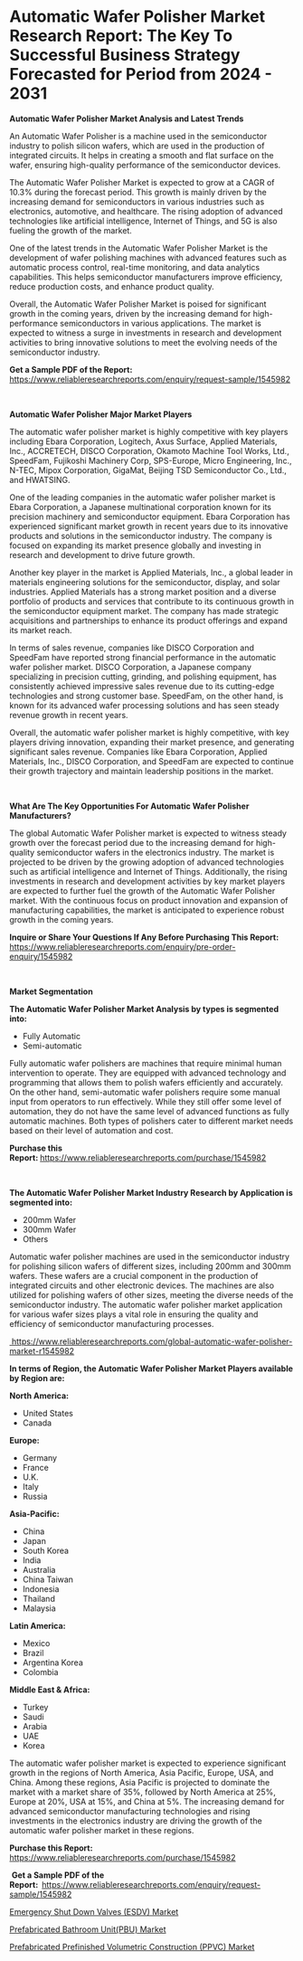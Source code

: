 <p><h1>Automatic Wafer Polisher Market Research Report: The Key To Successful Business Strategy Forecasted for Period from 2024 - 2031</h1></p><p><strong>Automatic Wafer Polisher Market Analysis and Latest Trends</strong></p>
<p><p>An Automatic Wafer Polisher is a machine used in the semiconductor industry to polish silicon wafers, which are used in the production of integrated circuits. It helps in creating a smooth and flat surface on the wafer, ensuring high-quality performance of the semiconductor devices.</p><p>The Automatic Wafer Polisher Market is expected to grow at a CAGR of 10.3% during the forecast period. This growth is mainly driven by the increasing demand for semiconductors in various industries such as electronics, automotive, and healthcare. The rising adoption of advanced technologies like artificial intelligence, Internet of Things, and 5G is also fueling the growth of the market.</p><p>One of the latest trends in the Automatic Wafer Polisher Market is the development of wafer polishing machines with advanced features such as automatic process control, real-time monitoring, and data analytics capabilities. This helps semiconductor manufacturers improve efficiency, reduce production costs, and enhance product quality.</p><p>Overall, the Automatic Wafer Polisher Market is poised for significant growth in the coming years, driven by the increasing demand for high-performance semiconductors in various applications. The market is expected to witness a surge in investments in research and development activities to bring innovative solutions to meet the evolving needs of the semiconductor industry.</p></p>
<p><strong>Get a Sample PDF of the Report:&nbsp;</strong> <a href="https://www.reliableresearchreports.com/enquiry/request-sample/1545982">https://www.reliableresearchreports.com/enquiry/request-sample/1545982</a></p>
<p>&nbsp;</p>
<p><strong>Automatic Wafer Polisher Major Market Players</strong></p>
<p><p>The automatic wafer polisher market is highly competitive with key players including Ebara Corporation, Logitech, Axus Surface, Applied Materials, Inc., ACCRETECH, DISCO Corporation, Okamoto Machine Tool Works, Ltd., SpeedFam, Fujikoshi Machinery Corp, SPS-Europe, Micro Engineering, Inc., N-TEC, Mipox Corporation, GigaMat, Beijing TSD Semiconductor Co., Ltd., and HWATSING.</p><p>One of the leading companies in the automatic wafer polisher market is Ebara Corporation, a Japanese multinational corporation known for its precision machinery and semiconductor equipment. Ebara Corporation has experienced significant market growth in recent years due to its innovative products and solutions in the semiconductor industry. The company is focused on expanding its market presence globally and investing in research and development to drive future growth.</p><p>Another key player in the market is Applied Materials, Inc., a global leader in materials engineering solutions for the semiconductor, display, and solar industries. Applied Materials has a strong market position and a diverse portfolio of products and services that contribute to its continuous growth in the semiconductor equipment market. The company has made strategic acquisitions and partnerships to enhance its product offerings and expand its market reach.</p><p>In terms of sales revenue, companies like DISCO Corporation and SpeedFam have reported strong financial performance in the automatic wafer polisher market. DISCO Corporation, a Japanese company specializing in precision cutting, grinding, and polishing equipment, has consistently achieved impressive sales revenue due to its cutting-edge technologies and strong customer base. SpeedFam, on the other hand, is known for its advanced wafer processing solutions and has seen steady revenue growth in recent years.</p><p>Overall, the automatic wafer polisher market is highly competitive, with key players driving innovation, expanding their market presence, and generating significant sales revenue. Companies like Ebara Corporation, Applied Materials, Inc., DISCO Corporation, and SpeedFam are expected to continue their growth trajectory and maintain leadership positions in the market.</p></p>
<p>&nbsp;</p>
<p><strong>What Are The Key Opportunities For Automatic Wafer Polisher Manufacturers?</strong></p>
<p><p>The global Automatic Wafer Polisher market is expected to witness steady growth over the forecast period due to the increasing demand for high-quality semiconductor wafers in the electronics industry. The market is projected to be driven by the growing adoption of advanced technologies such as artificial intelligence and Internet of Things. Additionally, the rising investments in research and development activities by key market players are expected to further fuel the growth of the Automatic Wafer Polisher market. With the continuous focus on product innovation and expansion of manufacturing capabilities, the market is anticipated to experience robust growth in the coming years.</p></p>
<p><strong>Inquire or Share Your Questions If Any Before Purchasing This Report:</strong> <a href="https://www.reliableresearchreports.com/enquiry/pre-order-enquiry/1545982">https://www.reliableresearchreports.com/enquiry/pre-order-enquiry/1545982</a></p>
<p>&nbsp;</p>
<p><strong>Market Segmentation</strong></p>
<p><strong>The Automatic Wafer Polisher Market Analysis by types is segmented into:</strong></p>
<p><ul><li>Fully Automatic</li><li>Semi-automatic</li></ul></p>
<p><p>Fully automatic wafer polishers are machines that require minimal human intervention to operate. They are equipped with advanced technology and programming that allows them to polish wafers efficiently and accurately. On the other hand, semi-automatic wafer polishers require some manual input from operators to run effectively. While they still offer some level of automation, they do not have the same level of advanced functions as fully automatic machines. Both types of polishers cater to different market needs based on their level of automation and cost.</p></p>
<p><strong>Purchase this Report:&nbsp;</strong><a href="https://www.reliableresearchreports.com/purchase/1545982">https://www.reliableresearchreports.com/purchase/1545982</a></p>
<p>&nbsp;</p>
<p><strong>The Automatic Wafer Polisher Market Industry Research by Application is segmented into:</strong></p>
<p><ul><li>200mm Wafer</li><li>300mm Wafer</li><li>Others</li></ul></p>
<p><p>Automatic wafer polisher machines are used in the semiconductor industry for polishing silicon wafers of different sizes, including 200mm and 300mm wafers. These wafers are a crucial component in the production of integrated circuits and other electronic devices. The machines are also utilized for polishing wafers of other sizes, meeting the diverse needs of the semiconductor industry. The automatic wafer polisher market application for various wafer sizes plays a vital role in ensuring the quality and efficiency of semiconductor manufacturing processes.</p></p>
<p><a href="https://www.reliableresearchreports.com/global-automatic-wafer-polisher-market-r1545982">&nbsp;https://www.reliableresearchreports.com/global-automatic-wafer-polisher-market-r1545982</a></p>
<p><strong>In terms of Region, the Automatic Wafer Polisher Market Players available by Region are:</strong></p>
<p>
    <p> <strong> North America: </strong>
        <ul>
            <li>United States</li>
            <li>Canada</li>
        </ul>
        </p> 
    <p> <strong> Europe: </strong>
        <ul>
            <li>Germany</li>
            <li>France</li>
            <li>U.K.</li>
            <li>Italy</li>
            <li>Russia</li>
        </ul>
        </p> 
    <p> <strong> Asia-Pacific: </strong>
        <ul>
            <li>China</li>
            <li>Japan</li>
            <li>South Korea</li>
            <li>India</li>
            <li>Australia</li>
            <li>China Taiwan</li>
            <li>Indonesia</li>
            <li>Thailand</li>
            <li>Malaysia</li>
        </ul>
        </p> 
    <p> <strong> Latin America: </strong>
        <ul>
            <li>Mexico</li>
            <li>Brazil</li>
            <li>Argentina Korea</li>
            <li>Colombia</li>
        </ul>
        </p> 
    <p> <strong> Middle East & Africa: </strong>
        <ul>
            <li>Turkey</li>
            <li>Saudi</li>
            <li>Arabia</li>
            <li>UAE</li>
            <li>Korea</li>
        </ul>
    </p>
    </p>
<p><p>The automatic wafer polisher market is expected to experience significant growth in the regions of North America, Asia Pacific, Europe, USA, and China. Among these regions, Asia Pacific is projected to dominate the market with a market share of 35%, followed by North America at 25%, Europe at 20%, USA at 15%, and China at 5%. The increasing demand for advanced semiconductor manufacturing technologies and rising investments in the electronics industry are driving the growth of the automatic wafer polisher market in these regions.</p></p>
<p><strong>Purchase this Report: </strong><a href="https://www.reliableresearchreports.com/purchase/1545982">https://www.reliableresearchreports.com/purchase/1545982</a></p>
<p>&nbsp;<strong>Get a Sample PDF of the Report:&nbsp;&nbsp;</strong><a href="https://www.reliableresearchreports.com/enquiry/request-sample/1545982">https://www.reliableresearchreports.com/enquiry/request-sample/1545982</a></p>
<p><strong></strong></p>
<p><p><a href="https://github.com/nicholepatriciadoylenwnrjr0/Market-Research-Report-List-2/blob/main/emergency-shut-down-valves-esdv-market.md">Emergency Shut Down Valves (ESDV) Market</a></p><p><a href="https://github.com/wwwkeltoum/Market-Research-Report-List-3/blob/main/prefabricated-bathroom-unitpbu-market.md">Prefabricated Bathroom Unit(PBU) Market</a></p><p><a href="https://github.com/gamblestampleyjenny50m5sl6/Market-Research-Report-List-2/blob/main/prefabricated-prefinished-volumetric-construction-ppvc-market.md">Prefabricated Prefinished Volumetric Construction (PPVC) Market</a></p></p>